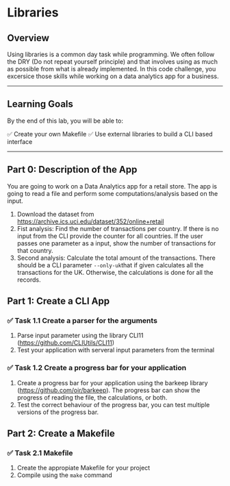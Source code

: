 # **Libraries**

## **Overview**
Using libraries is a common day task while programming. We often follow the DRY (Do not repeat yourself principle) and that involves using as much as possible from what is already implemented. In this code challenge, you excersice those skills while working on a data analytics app for a business.

---

## **Learning Goals**
By the end of this lab, you will be able to:

✅ Create your own Makefile
✅ Use external libraries to build a CLI based interface

---

## **Part 0: Description of the App**
You are going to work on a Data Analytics app for a retail store. The app is going to read a file and perform some computations/analysis based on the input.

1. Download the dataset from https://archive.ics.uci.edu/dataset/352/online+retail
2. Fist analysis: Find the number of transactions per country. If there is no input from the CLI provide the counter for all countries. If the user passes one parameter as a input, show the number of transactions for that country.
3. Second analysis: Calculate the total amount of the transactions. There should be a CLI parameter `--only-uk`that if given calculates all the transactions for the UK. Otherwise, the calculations is done for all the records.

## **Part 1: Create a CLI App**
### ✅ **Task 1.1 Create a parser for the arguments**

1. Parse input parameter using the library CLI11 (https://github.com/CLIUtils/CLI11)
2. Test your application with serveral input parameters from the terminal


### ✅ **Task 1.2 Create a progress bar for your application**
1. Create a progress bar for your application using the barkeep library (https://github.com/oir/barkeep). The progress bar can show the progress of reading the file, the calculations, or both.
2. Test the correct behaviour of the progress bar, you can test multiple versions of the progress bar.

## **Part 2: Create a Makefile**
### ✅ **Task 2.1 Makefile**
1. Create the appropiate Makefile for your project
2. Compile using the `make` command